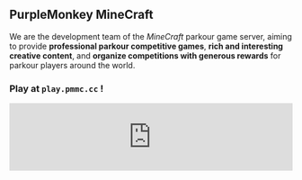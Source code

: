 ## PurpleMonkey MineCraft

We are the development team of the _MineCraft_ parkour game server,
aiming to provide **professional parkour competitive games**, **rich and interesting creative content**, and **organize competitions with generous rewards** for parkour players around the world.

### Play at `play.pmmc.cc` !

<iframe style="width:728px;height:120px;max-width:100%;border:none;display:block;margin:auto;" src="https://sr-api.sfirew.com/server/play.pmmc.cc/embed" width="728" height="120"></iframe>
